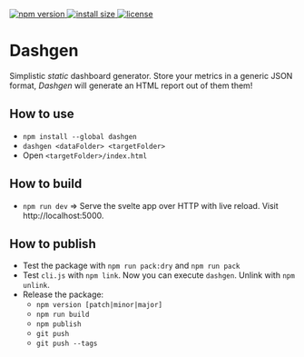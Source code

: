 <p>
  <a href="https://www.npmjs.com/package/dashgen">
    <img src="https://img.shields.io/npm/v/dashgen.svg" alt="npm version">
  </a>

  <a href="https://packagephobia.now.sh/result?p=dashgen">
    <img src="https://packagephobia.now.sh/badge?p=dashgen" alt="install size">
  </a>

  <a href="https://github.com/jzillmann/dashgen/blob/master/LICENSE">
    <img src="https://img.shields.io/npm/l/dashgen.svg" alt="license">
  </a>
</p>

# Dashgen

Simplistic _static_ dashboard generator. Store your metrics in a generic JSON format, _Dashgen_ will generate an HTML report out of them them!

## How to use

- `npm install --global dashgen`
- `dashgen <dataFolder> <targetFolder>`
- Open `<targetFolder>/index.html`

## How to build

- `npm run dev` => Serve the svelte app over HTTP with live reload. Visit http://localhost:5000.

## How to publish

- Test the package with `npm run pack:dry` and `npm run pack`
- Test `cli.js` with `npm link`. Now you can execute `dashgen`. Unlink with `npm unlink`.
- Release the package:
  - `npm version [patch|minor|major]`
  - `npm run build`
  - `npm publish`
  - `git push`
  - `git push --tags`
